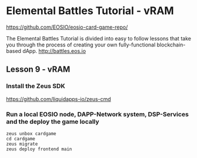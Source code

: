 # Elemental Battles Tutorial - vRAM

https://github.com/EOSIO/eosio-card-game-repo/


The Elemental Battles Tutorial is divided into easy to follow lessons that take you through the process of creating your own fully-functional blockchain-based dApp. http://battles.eos.io

## Lesson 9 - vRAM
### Install the Zeus SDK

https://github.com/liquidapps-io/zeus-cmd

### Run a local EOSIO node, DAPP-Network system, DSP-Services and the deploy the game locally
```
zeus unbox cardgame
cd cardgame
zeus migrate
zeus deploy frontend main
```


